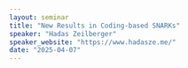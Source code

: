 ```yaml
---
layout: seminar
title: "New Results in Coding-based SNARKs"
speaker: "Hadas Zeilberger"
speaker_website: "https://www.hadasze.me/"
date: "2025-04-07"
---
```

